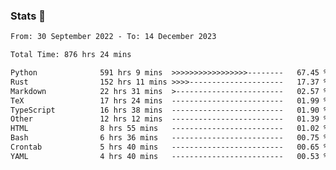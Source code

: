 ### Stats 👋
<!--START_SECTION:waka-->

```txt
From: 30 September 2022 - To: 14 December 2023

Total Time: 876 hrs 24 mins

Python              591 hrs 9 mins  >>>>>>>>>>>>>>>>>--------   67.45 %
Rust                152 hrs 11 mins >>>>---------------------   17.37 %
Markdown            22 hrs 31 mins  >------------------------   02.57 %
TeX                 17 hrs 24 mins  -------------------------   01.99 %
TypeScript          16 hrs 38 mins  -------------------------   01.90 %
Other               12 hrs 12 mins  -------------------------   01.39 %
HTML                8 hrs 55 mins   -------------------------   01.02 %
Bash                6 hrs 36 mins   -------------------------   00.75 %
Crontab             5 hrs 40 mins   -------------------------   00.65 %
YAML                4 hrs 40 mins   -------------------------   00.53 %
```

<!--END_SECTION:waka-->

<!--
**buhaytza2005/buhaytza2005** is a ✨ _special_ ✨ repository because its `README.md` (this file) appears on your GitHub profile.

Here are some ideas to get you started:

- 🔭 I’m currently working on ...
- 🌱 I’m currently learning ...
- 👯 I’m looking to collaborate on ...
- 🤔 I’m looking for help with ...
- 💬 Ask me about ...
- 📫 How to reach me: ...
- 😄 Pronouns: ...
- ⚡ Fun fact: ...
-->


